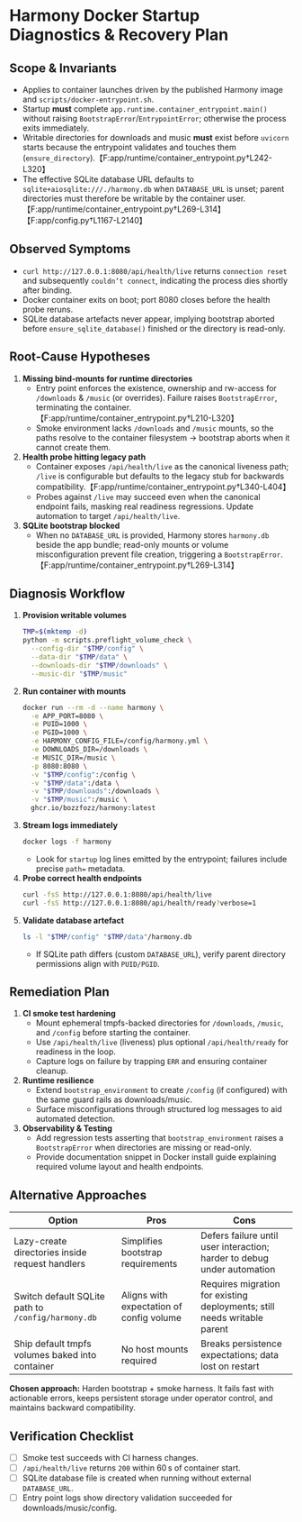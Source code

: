 # Harmony Docker Startup Diagnostics & Recovery Plan

## Scope & Invariants
- Applies to container launches driven by the published Harmony image and `scripts/docker-entrypoint.sh`.
- Startup **must** complete `app.runtime.container_entrypoint.main()` without raising `BootstrapError`/`EntrypointError`; otherwise the process exits immediately.
- Writable directories for downloads and music **must** exist before `uvicorn` starts because the entrypoint validates and touches them (`ensure_directory`).【F:app/runtime/container_entrypoint.py†L242-L320】
- The effective SQLite database URL defaults to `sqlite+aiosqlite:///./harmony.db` when `DATABASE_URL` is unset; parent directories must therefore be writable by the container user.【F:app/runtime/container_entrypoint.py†L269-L314】【F:app/config.py†L1167-L2140】

## Observed Symptoms
- `curl http://127.0.0.1:8080/api/health/live` returns `connection reset` and subsequently `couldn’t connect`, indicating the process dies shortly after binding.
- Docker container exits on boot; port 8080 closes before the health probe reruns.
- SQLite database artefacts never appear, implying bootstrap aborted before `ensure_sqlite_database()` finished or the directory is read-only.

## Root-Cause Hypotheses
1. **Missing bind-mounts for runtime directories**
   - Entry point enforces the existence, ownership and rw-access for `/downloads` & `/music` (or overrides). Failure raises `BootstrapError`, terminating the container.【F:app/runtime/container_entrypoint.py†L210-L320】
   - Smoke environment lacks `/downloads` and `/music` mounts, so the paths resolve to the container filesystem → bootstrap aborts when it cannot create them.
2. **Health probe hitting legacy path**  
   - Container exposes `/api/health/live` as the canonical liveness path; `/live` is configurable but defaults to the legacy stub for backwards compatibility.【F:app/runtime/container_entrypoint.py†L340-L404】
   - Probes against `/live` may succeed even when the canonical endpoint fails, masking real readiness regressions. Update automation to target `/api/health/live`.
3. **SQLite bootstrap blocked**  
   - When no `DATABASE_URL` is provided, Harmony stores `harmony.db` beside the app bundle; read-only mounts or volume misconfiguration prevent file creation, triggering a `BootstrapError`.【F:app/runtime/container_entrypoint.py†L269-L314】

## Diagnosis Workflow
1. **Provision writable volumes**
   ```bash
   TMP=$(mktemp -d)
   python -m scripts.preflight_volume_check \
     --config-dir "$TMP/config" \
     --data-dir "$TMP/data" \
     --downloads-dir "$TMP/downloads" \
     --music-dir "$TMP/music"
   ```
2. **Run container with mounts**
   ```bash
   docker run --rm -d --name harmony \
     -e APP_PORT=8080 \
     -e PUID=1000 \
     -e PGID=1000 \
     -e HARMONY_CONFIG_FILE=/config/harmony.yml \
     -e DOWNLOADS_DIR=/downloads \
     -e MUSIC_DIR=/music \
     -p 8080:8080 \
     -v "$TMP/config":/config \
     -v "$TMP/data":/data \
     -v "$TMP/downloads":/downloads \
     -v "$TMP/music":/music \
     ghcr.io/bozzfozz/harmony:latest
   ```
3. **Stream logs immediately**  
   ```bash
   docker logs -f harmony
   ```
   - Look for `startup` log lines emitted by the entrypoint; failures include precise `path=` metadata.
4. **Probe correct health endpoints**  
   ```bash
   curl -fsS http://127.0.0.1:8080/api/health/live
   curl -fsS http://127.0.0.1:8080/api/health/ready?verbose=1
   ```
5. **Validate database artefact**
   ```bash
   ls -l "$TMP/config" "$TMP/data"/harmony.db
   ```
   - If SQLite path differs (custom `DATABASE_URL`), verify parent directory permissions align with `PUID/PGID`.

## Remediation Plan
1. **CI smoke test hardening**
   - Mount ephemeral tmpfs-backed directories for `/downloads`, `/music`, and `/config` before starting the container.
   - Use `/api/health/live` (liveness) plus optional `/api/health/ready` for readiness in the loop.
   - Capture logs on failure by trapping `ERR` and ensuring container cleanup.
2. **Runtime resilience**
   - Extend `bootstrap_environment` to create `/config` (if configured) with the same guard rails as downloads/music.
   - Surface misconfigurations through structured log messages to aid automated detection.
3. **Observability & Testing**
   - Add regression tests asserting that `bootstrap_environment` raises a `BootstrapError` when directories are missing or read-only.
   - Provide documentation snippet in Docker install guide explaining required volume layout and health endpoints.

## Alternative Approaches
| Option | Pros | Cons |
| --- | --- | --- |
| Lazy-create directories inside request handlers | Simplifies bootstrap requirements | Defers failure until user interaction; harder to debug under automation |
| Switch default SQLite path to `/config/harmony.db` | Aligns with expectation of config volume | Requires migration for existing deployments; still needs writable parent |
| Ship default tmpfs volumes baked into container | No host mounts required | Breaks persistence expectations; data lost on restart |

**Chosen approach:** Harden bootstrap + smoke harness. It fails fast with actionable errors, keeps persistent storage under operator control, and maintains backward compatibility.

## Verification Checklist
- [ ] Smoke test succeeds with CI harness changes.
- [ ] `/api/health/live` returns `200` within 60 s of container start.
- [ ] SQLite database file is created when running without external `DATABASE_URL`.
- [ ] Entry point logs show directory validation succeeded for downloads/music/config.
